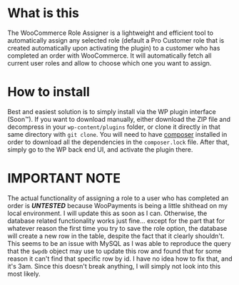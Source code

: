 # What is this

The WooCommerce Role Assigner is a lightweight and efficient tool to automatically assign any selected role (default a Pro Customer role that is created automatically upon activating the plugin)
to a customer who has completed an order with WooCommerce. It will automatically fetch all current user roles and allow to choose which one you want to assign.

# How to install

Best and easiest solution is to simply install via the WP plugin interface (Soon™). If you want to download manually, either download the ZIP file and decompress in your `wp-content/plugins` folder,
or clone it directly in that same directory with `git clone`. You will need to have [composer](https://getcomposer.org/download/) installed in order to download all the dependencies in the
`composer.lock` file. After that, simply go to the WP back end UI, and activate the plugin there.

# IMPORTANT NOTE
The actual functionality of assigning a role to a user who has completed an order is ***UNTESTED*** because WooPayments is being a little shithead on my local environment. I will update this as soon as I can.
Otherwise, the database related functionality works just fine... except for the part that for whatever reason the first time you try to save the role option, the database will create a new row in the table,
despite the fact that it clearly shouldn't. This seems to be an issue with MySQL as I was able to reproduce the query that the `$wpdb` object may use to update this row and found that for some reason it can't
find that specific row by id. I have no idea how to fix that, and it's 3am. Since this doesn't break anything, I will simply not look into this most likely.
